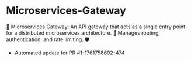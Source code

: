 # Microservices-Gateway
🚦 Microservices Gateway: An API gateway that acts as a single entry point for a distributed microservices architecture. 🔗 Manages routing, authentication, and rate limiting. 🛡️


- Automated update for PR #1-1761758692-474